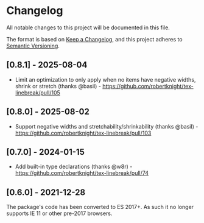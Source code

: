 # Changelog

All notable changes to this project will be documented in this file.

The format is based on [Keep a Changelog](https://keepachangelog.com/en/1.0.0/),
and this project adheres to [Semantic Versioning](https://semver.org/spec/v2.0.0.html).

## [0.8.1] - 2025-08-04

 - Limit an optimization to only apply when no items have negative widths,
   shrink or stretch (thanks @basil) -
   https://github.com/robertknight/tex-linebreak/pull/105

## [0.8.0] - 2025-08-02

 - Support negative widths and stretchability/shrinkability (thanks @basil) -
   https://github.com/robertknight/tex-linebreak/pull/103

## [0.7.0] - 2024-01-15

 - Add built-in type declarations (thanks @w8r) -
   https://github.com/robertknight/tex-linebreak/pull/74

## [0.6.0] - 2021-12-28

The package's code has been converted to ES 2017+. As such it no longer supports
IE 11 or other pre-2017 browsers.
